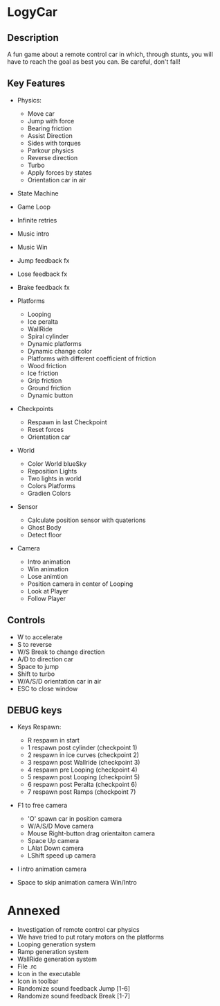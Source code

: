 # LogyCar

## Description

A fun game about a remote control car in which, through stunts, 
you will have to reach the goal as best you can. Be careful, don't fall!

## Key Features

- Physics:
  + Move car
  + Jump with force
  + Bearing friction
  + Assist Direction
  + Sides with torques
  + Parkour physics
  + Reverse direction
  + Turbo 
  + Apply forces by states
  + Orientation car in air

- State Machine
- Game Loop
- Infinite retries
- Music intro
- Music Win
- Jump feedback fx
- Lose feedback fx
- Brake feedback fx

- Platforms
  + Looping
  + Ice peralta
  + WallRide
  + Spiral cylinder
  + Dynamic platforms 
  + Dynamic change color
  + Platforms with different coefficient of friction
  + Wood friction
  + Ice friction
  + Grip friction
  + Ground friction
  + Dynamic button 

- Checkpoints
  + Respawn in last Checkpoint
  + Reset forces
  + Orientation car

- World
  + Color World blueSky
  + Reposition Lights
  + Two lights in world
  + Colors Platforms
  + Gradien Colors

- Sensor
  + Calculate position sensor with quaterions
  + Ghost Body 
  + Detect floor


- Camera
  + Intro animation 
  + Win animation 
  + Lose animtion 
  + Position camera in center of Looping
  + Look at Player
  + Follow Player

## Controls
- W to accelerate
- S to reverse 
- W/S Break to change direction
- A/D to direction car
- Space to jump
- Shift to turbo
- W/A/S/D orientation car in air
- ESC to close window

## DEBUG keys
- Keys Respawn:
  + R respawn in start
  + 1 respawn post cylinder (checkpoint 1)
  + 2 respawn in ice curves (checkpoint 2)
  + 3 respawn post Wallride (checkpoint 3)
  + 4 respawn pre Looping  (checkpoint 4)
  + 5 respawn post Looping (checkpoint 5)
  + 6 respawn post Peralta (checkpoint 6)
  + 7 respawn post Ramps  (checkpoint 7)

- F1 to free camera
  + 'O' spawn car in position camera
  + W/A/S/D Move camera
  + Mouse Right-button drag orientaiton camera 
  + Space Up camera
  + LAlat Down camera
  + LShift speed up camera 

- I intro animation camera
- Space to skip animation camera Win/Intro 


# Annexed
- Investigation of remote control car physics
- We have tried to put rotary motors on the platforms
- Looping generation system
- Ramp generation system
- WallRide generation system
- File .rc
- Icon in the executable
- Icon in toolbar
- Randomize sound feedback Jump [1-6] 
- Randomize sound feedback Break [1-7]